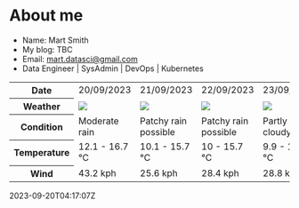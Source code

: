 # About me

- Name: Mart Smith
- My blog: TBC
- Email: [mart.datasci@gmail.com](mailto:mart.datasci6@gmail.com)
- Data Engineer | SysAdmin | DevOps | Kubernetes


<table>
    <tr>
        <th>Date</th>
        <td>20/09/2023</td><td>21/09/2023</td><td>22/09/2023</td><td>23/09/2023</td><td>24/09/2023</td><td>25/09/2023</td><td>26/09/2023</td>
    </tr>
    <tr>
        <th>Weather</th>
        <td><img src="https://cdn.weatherapi.com/weather/64x64/day/302.png"/></td><td><img src="https://cdn.weatherapi.com/weather/64x64/day/176.png"/></td><td><img src="https://cdn.weatherapi.com/weather/64x64/day/176.png"/></td><td><img src="https://cdn.weatherapi.com/weather/64x64/day/116.png"/></td><td><img src="https://cdn.weatherapi.com/weather/64x64/day/176.png"/></td><td><img src="https://cdn.weatherapi.com/weather/64x64/day/113.png"/></td><td><img src="https://cdn.weatherapi.com/weather/64x64/day/113.png"/></td>
    </tr>
    <tr>
        <th>Condition</th>
        <td width="200px">Moderate rain</td><td width="200px">Patchy rain possible</td><td width="200px">Patchy rain possible</td><td width="200px">Partly cloudy</td><td width="200px">Patchy rain possible</td><td width="200px">Sunny</td><td width="200px">Sunny</td>
    </tr>
    <tr>
        <th>Temperature</th>
        <td>12.1 -  16.7 °C</td><td>10.1 -  15.7 °C</td><td>10 -  15.7 °C</td><td>9.9 -  15.1 °C</td><td>10.1 -  16.4 °C</td><td>14.2 -  18.5 °C</td><td>13.3 -  16.5 °C</td>
    </tr>
    <tr>
        <th>Wind</th>
        <td>43.2 kph</td><td>25.6 kph</td><td>28.4 kph</td><td>28.8 kph</td><td>27.4 kph</td><td>27 kph</td><td>21.2 kph</td>
    </tr>
</table>


2023-09-20T04:17:07Z


